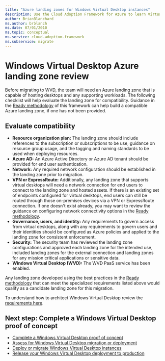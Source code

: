 ```yaml
---
title: "Azure landing zones for Windows Virtual Desktop instances"
description: Use the Cloud Adoption Framework for Azure to learn Virtual desktop migration best practices to reduce complexity and standardize the migration process.
author: BrianBlanchard
ms.author: brblanch
ms.date: 07/01/2010
ms.topic: conceptual
ms.service: cloud-adoption-framework
ms.subservice: migrate
---
```


# Windows Virtual Desktop Azure landing zone review

Before migrating to WVD, the team will need an Azure landing zone that is capable of hosting desktops and any supporting workloads. The following checklist will help evaluate the landing zone for compatibility. Guidance in the [Ready methodology](../../ready/index.md) of this framework can help build a compatible Azure landing zone, if one has not been provided.

## Evaluate compatibility

- **Resource organization plan:** The landing zone should include references to the subscription or subscriptions to be use, guidance on resource group usage, and the tagging and naming standards to be used when deploying resources.
- **Azure AD:** An Azure Active Directory or Azure AD tenant should be provided for end user authentication.
- **Network:** Any required network configuration should be established in the landing zone prior to migration.
- **VPN or ExpressRoute:** Additionally, any landing zone that supports virtual desktops will need a network connection for end users to connect to the landing zone and hosted assets. If there is an existing set of endpoints configured for virtual desktops, end users can still be routed through those on-premises devices via a VPN or ExpressRoute connection. If one doesn't exist already, you may want to review the guidance on configuring network connectivity options in the [Ready methodology](../../ready/index.md).
- **Governance, users, and identity:** Any requirements to govern access from virtual desktops, along with any requirements to govern users and their identities should be configured as Azure policies and applied to the landing zone for consistent enforcement.
- **Security:** The security team has reviewed the landing zone configurations and approved each landing zone for the intended use, included landing zones for the external connection and landing zones for any mission critical applications or sensitive data.
- **Windows Virtual Desktop (WVD):** The WVD PaaS service has been enabled. <!-- TODO: Add link to enable the service. -->

Any landing zone developed using the best practices in the [Ready methodology](../../ready/index.md) that can meet the specialized requirements listed above would qualify as a candidate landing zone for this migration.

To understand how to architect Windows Virtual Desktop review the [requirements here](https://docs.microsoft.com/azure/virtual-desktop/overview#requirements).

## Next step: Complete a Windows Virtual Desktop proof of concept

- [Complete a Windows Virtual Desktop proof of concept](./proof-of-concept.md)
- [Assess for Windows Virtual Desktop migration or deployment](./migrate-assess.md)
- [Deploy or migrate Windows Virtual Desktop instances](./migrate-deploy.md)
- [Release your Windows Virtual Desktop deployment to production](./migrate-release.md)
